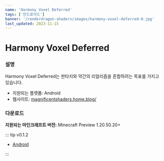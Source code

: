 ```yaml
---
name: 'Harmony Voxel Deferred'
tags: ['안드로이드']
banner: '/renderdragon-shaders/images/harmony-voxel-deferred-0.jpg'
last_updated: 2023-11-15
---
```


# Harmony Voxel Deferred

<Gallery
:images="[
  '/renderdragon-shaders/images/harmony-voxel-deferred-0.jpg',
  '/renderdragon-shaders/images/harmony-voxel-deferred-1.jpg',
  '/renderdragon-shaders/images/harmony-voxel-deferred-2.jpg'
  ]"
/>

### 설명

Harmony Voxel Deferred는 판타지와 약간의 리얼리즘을 혼합하려는 목표를 가지고 있습니다.

* 지원되는 플랫폼: Android
* 웹사이트: [magnificentshaders.home.blog/](https://magnificentshaders.home.blog/2023/12/24/harmony-voxel-deferred-v0-1-2/)

### 다운로드

**지원되는 마인크래프트 버전:** Minecraft Preview 1.20.50.20+

::: tip v0.1.2

* [Android](https://download944.mediafire.com/9arg0f4e6z3gFcUooE97A2tZXyekb_xC0ojwPPUAGoyM8rJXnoX_YJjToiYFYQ7a9GaXv5wjIW5CKjEluYl20aFuirJZpXCT_kQdBOZTKyouldqkXxJofz1jOQod6k1rucQl03sGT1H-lVphTTl73PmN8ZKbjAR46607EsRE_g/0rlqp417g3s569x/Harmony+Voxel+Deferred+%5BPATCH+MCPE%5D.mcpack)

:::